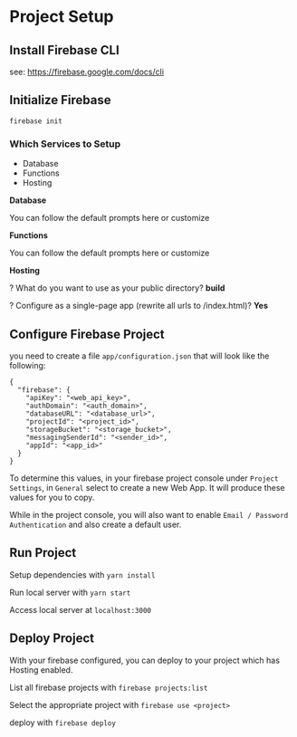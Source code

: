 # Project Setup

## Install Firebase CLI

see: https://firebase.google.com/docs/cli

## Initialize Firebase

`firebase init`

### Which Services to Setup

- Database
- Functions
- Hosting

**Database**

You can follow the default prompts here or customize

**Functions**

You can follow the default prompts here or customize

**Hosting**

? What do you want to use as your public directory? **build**

? Configure as a single-page app (rewrite all urls to /index.html)? **Yes**

## Configure Firebase Project

you need to create a file `app/configuration.json` that will look like the following:

```
{
  "firebase": {
    "apiKey": "<web_api_key>",
    "authDomain": "<auth_domain>",
    "databaseURL": "<database_url>",
    "projectId": "<project_id>",
    "storageBucket": "<storage_bucket>",
    "messagingSenderId": "<sender_id>",
    "appId": "<app_id>"
  }
}
```

To determine this values, in your firebase project console under `Project Settings`, in `General` select to create a new Web App. It will produce these values for you to copy.

While in the project console, you will also want to enable `Email / Password Authentication` and also create a default user.

## Run Project

Setup dependencies with `yarn install`

Run local server with `yarn start`

Access local server at `localhost:3000`

## Deploy Project

With your firebase configured, you can deploy to your project which has Hosting enabled.

List all firebase projects with `firebase projects:list`

Select the appropriate project with `firebase use <project>`

deploy with `firebase deploy`
